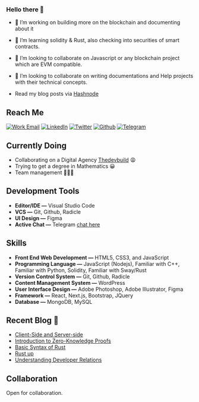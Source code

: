 ### Hello there 👋

- 🔭 I’m working on building more on the blockchain and documenting about it
- 🌱 I’m learning solidity & Rust, also checking into securities of smart contracts.
- 👯 I’m looking to collaborate on Javascript or any blockchain project which are EVM compatible.
- 👯 I’m looking to collaborate on writing documentations and Help projects with their technical concepts.

- Read my blog posts via [Hashnode](https://izzycious.hashnode.dev/)

<!--
**Izzycious/Izzycious** is a ✨ _special_ ✨ repository because its `README.md` (this file) appears on your GitHub profile.
-->

## Reach Me

[![Work Email](https://img.shields.io/badge/mail-WORK-white?style=for-the-badge&logo=mail)](mailto:ishaqnasir.py@gmail.com)
[![LinkedIn](https://img.shields.io/badge/linkedin-Izzycious-blue?style=for-the-badge&logo=linkedin)](https://linkedin.com/in/nasir-ishaq-199446137/)
[![Twitter](https://img.shields.io/badge/twitter-Izzycious-blue?style=for-the-badge&logo=twitter)](https://twitter.com/blvc_izzy)
[![Github](https://img.shields.io/badge/Github-Izzycious-gold?style=for-the-badge&logo=github)](https://github.com/izzycious)
[![Telegram](https://img.shields.io/badge/telegram-Izzycious-blue?style=for-the-badge&logo=telegram)](https://t.me/Blackninja2)

## Currently Doing

- Collaborating on a Digital Agency [Thedevbuild](https://thedevbuild.com) 😩
- Trying to get a degree in Mathematics 😀
- Team management 👨🏾‍💼

## Development Tools

- **Editor/IDE —** Visual Studio Code
- **VCS —** Git, Github, Radicle
- **UI Design —** Figma
- **Active Chat —** Telegram [chat here](t.me/Blackninja2)

## Skills

- **Front End Web Development —** HTML5, CSS3, and JavaScript
- **Programming Language —** JavaScript (Nodejs), Familiar with C++, Familiar with Python, Solidity, Familiar with Sway/Rust
- **Version Control System —** Git, Github, Radicle
- **Content Management System —** WordPress
- **User Interface Design —** Adobe Photoshop, Adobe Illustrator, Figma
- **Framework —** React, Next.js, Bootstrap, JQuery
- **Database —** MongoDB, MySQL

## Recent Blog :blue_book:

<!-- BLOG-POST-LIST:START -->
- [Client-Side and Server-side](https://dev.to/izzycious/client-side-and-server-side-cec)
- [Introduction to Zero-Knowledge Proofs](https://dev.to/izzycious/introduction-to-zero-knowledge-2pg4)
- [Basic Syntax of Rust](https://izzycious.hashnode.dev/basic-syntax-of-rust-clcjh4j6e000608l3ceeg9wl7)
- [Rust up](https://izzycious.hashnode.dev/rust-up-clcivw414000708mfb1rlhtnc)
- [Understanding Developer Relations](https://izzycious.hashnode.dev/understanding-developer-relations-clby19bly000q08mg9wcxbr21)
<!-- BLOG-POST-LIST:END -->

## Collaboration

Open for collaboration.
